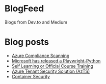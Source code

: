 # BlogFeed
Blogs from Dev.to and Medium

# Blog posts
<!-- BLOG-POST-LIST:START -->
- [Azure Compliance Scanning](https://dev.to/cheahengsoon/azure-compliance-scanning-16ne)
- [Microsoft has released a Playwright-Python](https://dev.to/cheahengsoon/microsoft-has-released-a-playwright-python-1bg7)
- [Self Learning or Official Course Training](https://dev.to/cheahengsoon/self-learning-or-official-course-training-5hdb)
- [Azure Tenant Security Solution &lpar;AzTS&rpar;](https://dev.to/cheahengsoon/azure-tenant-security-solution-azts-g2k)
- [Container Security](https://dev.to/cheahengsoon/container-security-4mb1)
<!-- BLOG-POST-LIST:END -->
